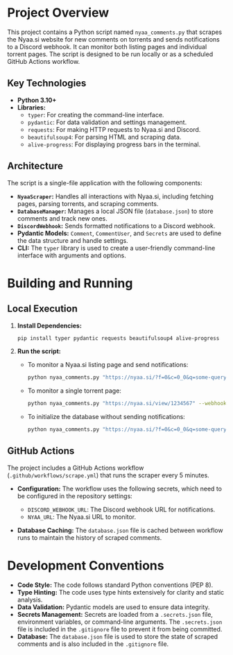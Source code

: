 # Project Overview

This project contains a Python script named `nyaa_comments.py` that scrapes the Nyaa.si website for new comments on torrents and sends notifications to a Discord webhook. It can monitor both listing pages and individual torrent pages. The script is designed to be run locally or as a scheduled GitHub Actions workflow.

## Key Technologies

*   **Python 3.10+**
*   **Libraries:**
    *   `typer`: For creating the command-line interface.
    *   `pydantic`: For data validation and settings management.
    *   `requests`: For making HTTP requests to Nyaa.si and Discord.
    *   `beautifulsoup4`: For parsing HTML and scraping data.
    *   `alive-progress`: For displaying progress bars in the terminal.

## Architecture

The script is a single-file application with the following components:

*   **`NyaaScraper`:** Handles all interactions with Nyaa.si, including fetching pages, parsing torrents, and scraping comments.
*   **`DatabaseManager`:** Manages a local JSON file (`database.json`) to store comments and track new ones.
*   **`DiscordWebhook`:** Sends formatted notifications to a Discord webhook.
*   **Pydantic Models:** `Comment`, `CommentUser`, and `Secrets` are used to define the data structure and handle settings.
*   **CLI:** The `typer` library is used to create a user-friendly command-line interface with arguments and options.

# Building and Running

## Local Execution

1.  **Install Dependencies:**
    ```bash
    pip install typer pydantic requests beautifulsoup4 alive-progress
    ```

2.  **Run the script:**

    *   To monitor a Nyaa.si listing page and send notifications:
        ```bash
        python nyaa_comments.py "https://nyaa.si/?f=0&c=0_0&q=some-query" --webhook "YOUR_DISCORD_WEBHOOK_URL"
        ```

    *   To monitor a single torrent page:
        ```bash
        python nyaa_comments.py "https://nyaa.si/view/1234567" --webhook "YOUR_DISCORD_WEBHOOK_URL"
        ```

    *   To initialize the database without sending notifications:
        ```bash
        python nyaa_comments.py "https://nyaa.si/?f=0&c=0_0&q=some-query" --dump-comments
        ```

## GitHub Actions

The project includes a GitHub Actions workflow (`.github/workflows/scrape.yml`) that runs the scraper every 5 minutes.

*   **Configuration:** The workflow uses the following secrets, which need to be configured in the repository settings:
    *   `DISCORD_WEBHOOK_URL`: The Discord webhook URL for notifications.
    *   `NYAA_URL`: The Nyaa.si URL to monitor.

*   **Database Caching:** The `database.json` file is cached between workflow runs to maintain the history of scraped comments.

# Development Conventions

*   **Code Style:** The code follows standard Python conventions (PEP 8).
*   **Type Hinting:** The code uses type hints extensively for clarity and static analysis.
*   **Data Validation:** Pydantic models are used to ensure data integrity.
*   **Secrets Management:** Secrets are loaded from a `.secrets.json` file, environment variables, or command-line arguments. The `.secrets.json` file is included in the `.gitignore` file to prevent it from being committed.
*   **Database:** The `database.json` file is used to store the state of scraped comments and is also included in the `.gitignore` file.
